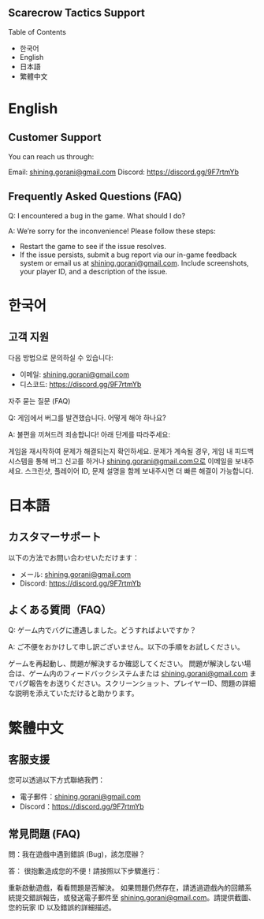 ## Scarecrow Tactics Support

Table of Contents
- 한국어
- English
- 日本語
- 繁體中文

# English

## Customer Support

You can reach us through:

Email: shining.gorani@gmail.com
Discord: https://discord.gg/9F7rtmYb


## Frequently Asked Questions (FAQ)

Q: I encountered a bug in the game. What should I do?

A: We’re sorry for the inconvenience! Please follow these steps:

- Restart the game to see if the issue resolves.
- If the issue persists, submit a bug report via our in-game feedback system or email us at shining.gorani@gmail.com. Include screenshots, your player ID, and a description of the issue.

# 한국어

## 고객 지원

다음 방법으로 문의하실 수 있습니다:

- 이메일: shining.gorani@gmail.com
- 디스코드: https://discord.gg/9F7rtmYb

자주 묻는 질문 (FAQ)

Q: 게임에서 버그를 발견했습니다. 어떻게 해야 하나요?

A: 불편을 끼쳐드려 죄송합니다! 아래 단계를 따라주세요:

게임을 재시작하여 문제가 해결되는지 확인하세요.
문제가 계속될 경우, 게임 내 피드백 시스템을 통해 버그 신고를 하거나 shining.gorani@gmail.com으로 이메일을 보내주세요. 스크린샷, 플레이어 ID, 문제 설명을 함께 보내주시면 더 빠른 해결이 가능합니다.

# 日本語

## カスタマーサポート

以下の方法でお問い合わせいただけます：

- メール: shining.gorani@gmail.com
- Discord: https://discord.gg/9F7rtmYb

## よくある質問（FAQ）
Q: ゲーム内でバグに遭遇しました。どうすればよいですか？

A: ご不便をおかけして申し訳ございません。以下の手順をお試しください。

ゲームを再起動し、問題が解決するか確認してください。
問題が解決しない場合は、ゲーム内のフィードバックシステムまたは shining.gorani@gmail.com までバグ報告をお送りください。スクリーンショット、プレイヤーID、問題の詳細な説明を添えていただけると助かります。

# 繁體中文

## 客服支援

您可以透過以下方式聯絡我們：

- 電子郵件：shining.gorani@gmail.com
- Discord：https://discord.gg/9F7rtmYb

## 常見問題 (FAQ)

問：我在遊戲中遇到錯誤 (Bug)，該怎麼辦？

答： 很抱歉造成您的不便！請按照以下步驟進行：

重新啟動遊戲，看看問題是否解決。
如果問題仍然存在，請透過遊戲內的回饋系統提交錯誤報告，或發送電子郵件至 shining.gorani@gmail.com。請提供截圖、您的玩家 ID 以及錯誤的詳細描述。

